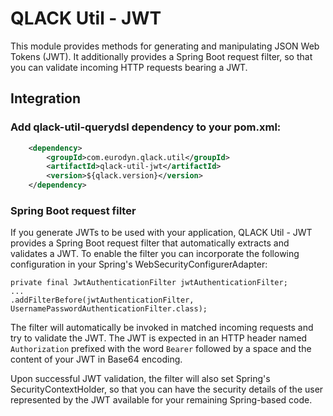 # QLACK Util - JWT

This module provides methods for generating and manipulating JSON Web Tokens (JWT). It additionally provides a Spring Boot request filter, so that you can validate incoming HTTP requests bearing a JWT.

## Integration

### Add qlack-util-querydsl dependency to your pom.xml:
```xml
    <dependency>
        <groupId>com.eurodyn.qlack.util</groupId>
        <artifactId>qlack-util-jwt</artifactId>
        <version>${qlack.version}</version>
    </dependency>
```

### Spring Boot request filter
If you generate JWTs to be used with your application, QLACK Util - JWT provides a Spring Boot request filter that automatically extracts and validates a JWT. To enable the filter you can incorporate the following configuration in your Spring's WebSecurityConfigurerAdapter:

```
private final JwtAuthenticationFilter jwtAuthenticationFilter;
...
.addFilterBefore(jwtAuthenticationFilter, UsernamePasswordAuthenticationFilter.class);
```

The filter will automatically be invoked in matched incoming requests and try to validate the JWT. The JWT is expected in an HTTP header named `Authorization` prefixed with the word `Bearer` followed by a space and the content of your JWT in Base64 encoding.

Upon successful JWT validation, the filter will also set Spring's SecurityContextHolder, so that you can have the security details of the user represented by the JWT available for your remaining Spring-based code. 